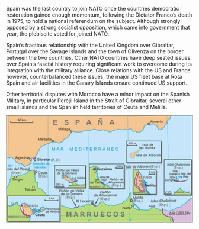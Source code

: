 Spain was the last country to join NATO once the countries democratic restoration gained enough momentum, following the Dictator Franco‘s death in 1975, to hold a national referendum on the subject. Although strongly opposed by a strong socialist opposition, which came into government that year, the plebiscite voted for joined NATO.

Spain‘s fractious relationship with the United Kingdom over Gibraltar, Portugal over the Savage Islands and the town of Olivenza on the border between the two countries. Other NATO countries have deep seated issues over Spain‘s fascist history requiring significant work to overcome during its integration with the military alliance. Close relations with the US and France however, counterbalanced these issues, the major US fleet base at Rota Spain and air facilities in the Canary Islands ensure continued US support.

Other territorial disputes with Morocco have a minor impact on the Spanish Military, in particular Perejil Island in the Strait of Gibraltar, several other small islands and the Spanish held territories of Ceuta and Melilla.

![](/assets/images/legacy/spain/image001.jpg)
